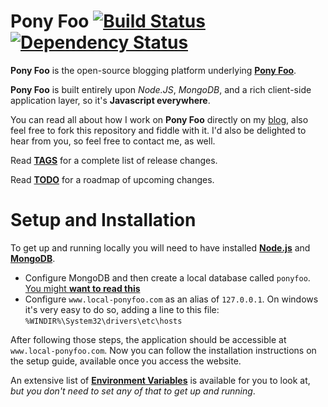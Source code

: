 Pony Foo [![Build Status](https://travis-ci.org/bevacqua/NBrut.png?branch=master)](https://travis-ci.org/bevacqua/NBrut) [![Dependency Status](https://gemnasium.com/bevacqua/NBrut.png)](https://gemnasium.com/bevacqua/NBrut)
========================================================================================================================

**Pony Foo** is the open-source blogging platform underlying [**Pony Foo**](http://www.ponyfoo.com "Pony Foo").

**Pony Foo** is built entirely upon _Node.JS_, _MongoDB_, and a rich client-side application layer, so it's **Javascript everywhere**.

You can read all about how I work on **Pony Foo** directly on my [blog](http://blog.ponyfoo.com/2012/12/25/pony-foo-begins "Introductory Post"), also feel free to fork this repository and fiddle with it. I'd also be delighted to hear from you, so feel free to contact me, as well.

Read [**TAGS**](/TAGS.md) for a complete list of release changes.

Read [**TODO**](/TODO.md) for a roadmap of upcoming changes.



Setup and Installation
======================

To get up and running locally you will need to have installed [**Node.js**](http://nodejs.org/) and [**MongoDB**](http://www.mongodb.org/).

- Configure MongoDB and then create a local database called `ponyfoo`. [You might **want to read this**](http://docs.mongodb.org/manual/tutorial/getting-started/ "Getting Started with MongoDB Development")
- Configure `www.local-ponyfoo.com` as an alias of `127.0.0.1`. On windows it's very easy to do so, adding a line to this file: `%WINDIR%\System32\drivers\etc\hosts`

After following those steps, the application should be accessible at `www.local-ponyfoo.com`. Now you can follow the installation instructions on the setup guide, available once you access the website.

An extensive list of [**Environment Variables**](/ENV.md) is available for you to look at, _but you don't need to set any of that to get up and running_.